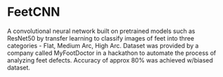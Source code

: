 # FeetCNN
A convolutional neural network built on pretrained models such as ResNet50 by transfer learning to classify images of feet into three categories - Flat, Medium Arc, High Arc. Dataset was provided by a company called MyFootDoctor in a hackathon to automate the process of analyzing feet defects. Accuracy of approx 80% was achieved w/biased dataset.
